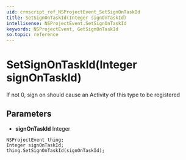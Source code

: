 ```yaml
---
uid: crmscript_ref_NSProjectEvent_SetSignOnTaskId
title: SetSignOnTaskId(Integer signOnTaskId)
intellisense: NSProjectEvent.SetSignOnTaskId
keywords: NSProjectEvent, GetSignOnTaskId
so.topic: reference
---
```


# SetSignOnTaskId(Integer signOnTaskId)

If not 0, sign on should cause an Activity of this type to be registered

## Parameters

* **signOnTaskId** Integer

```crmscript
NSProjectEvent thing;
Integer signOnTaskId;
thing.SetSignOnTaskId(signOnTaskId);
```

